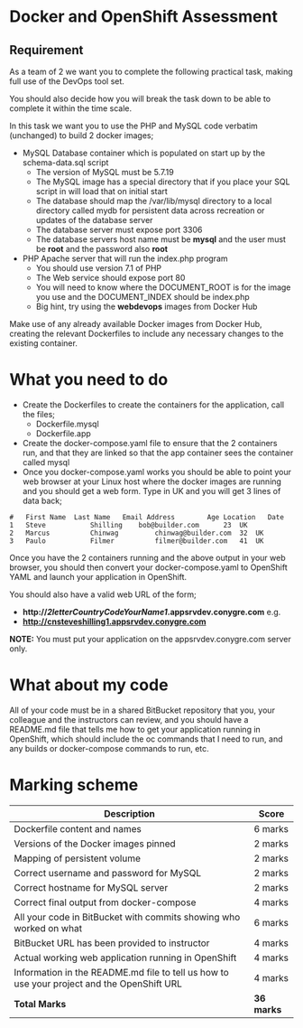 # Docker and OpenShift Assessment

## Requirement

As a team of 2 we want you to complete the following practical task, making full use of the DevOps tool set.  

You should also decide how you will break the task down to be able to complete it within the time scale.

In this task we want you to use the PHP and MySQL code verbatim (unchanged) to build 2 docker images;

* MySQL Database container which is populated on start up by the schema-data.sql script
  * The version of MySQL must be 5.7.19
  * The MySQL image has a special directory that if you place your SQL script in will load that on initial start
  * The database should map the /var/lib/mysql directory to a local directory called mydb for persistent data across recreation or updates of the database server
  * The database server must expose port 3306
  * The database servers host name must be **mysql** and the user must be **root** and the password also **root**
* PHP Apache server that will run the index.php program
  * You should use version 7.1 of PHP
  * The Web service should expose port 80
  * You will need to know where the DOCUMENT_ROOT is for the image you use and the DOCUMENT_INDEX should be index.php
  * Big hint, try using the **webdevops** images from Docker Hub

Make use of any already available Docker images from Docker Hub, creating the relevant Dockerfiles to include any necessary changes to the existing container.

# What you need to do

* Create the Dockerfiles to create the containers for the application, call the files;
    * Dockerfile.mysql
    * Dockerfile.app
* Create the docker-compose.yaml file to ensure that the 2 containers run, and that they are linked so that the app container sees the container called mysql
* Once you docker-compose.yaml works you should be able to point your web browser at your Linux host where the docker images are running and you should get a web form.  Type in UK and you will get 3 lines of data back;

```
#	First Name	Last Name	Email Address	     Age Location	Date
1	Steve	        Shilling	bob@builder.com	     23	 UK
2	Marcus	        Chinwag	        chinwag@builder.com  32	 UK
3	Paulo	        Filmer	        filmer@builder.com   41	 UK
```

Once you have the 2 containers running and the above output in your web browser, you should then convert your docker-compose.yaml to OpenShift YAML and launch your application in OpenShift.

You should also have a valid web URL of the form;
* **http://*2letterCountryCodeYourName1*.appsrvdev.conygre.com**
e.g.
* **http://cnsteveshilling1.appsrvdev.conygre.com**

**NOTE:** You must put your application on the appsrvdev.conygre.com server only.

# What about my code

All of your code must be in a shared BitBucket repository that you, your colleague and the instructors can review, and you should have a README.md file that tells me how to get your application running in OpenShift, which should include the oc commands that I need to run, and any builds or docker-compose commands to run, etc.

# Marking scheme

| Description | Score |
|-|-|
| Dockerfile content and names | 6 marks |
| Versions of the Docker images pinned | 2 marks |
| Mapping of persistent volume | 2 marks |
| Correct username and password for MySQL | 2 marks |
| Correct hostname for MySQL server | 2 marks |
| Correct final output from docker-compose | 4 marks |
| All your code in BitBucket with commits showing who worked on what | 6 marks |
| BitBucket URL has been provided to instructor | 4 marks |
| Actual working web application running in OpenShift | 4 marks |
| Information in the README.md file to tell us how to use your project and the OpenShift URL | 4 marks |
| **Total Marks** | **36 marks** |
